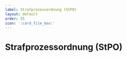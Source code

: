 ```yaml
---
label: Strafprozessordnung (StPO)
layout: default
order: 55
icon: ':card_file_box:'
---
```


# Strafprozessordnung (StPO)

